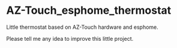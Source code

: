 # AZ-Touch_esphome_thermostat
Little thermostat based on AZ-Touch hardware and esphome.

Please tell me any idea to improve this little project.
